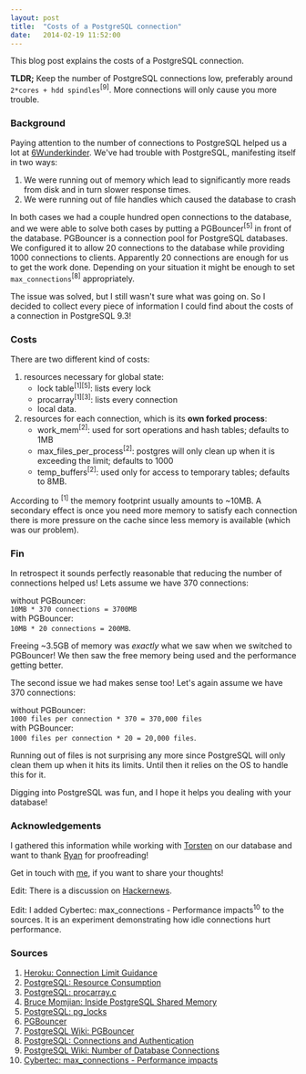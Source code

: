 ```yaml
---
layout: post
title:  "Costs of a PostgreSQL connection"
date:   2014-02-19 11:52:00
---
```


This blog post explains the costs of a PostgreSQL connection. 

__TLDR;__ Keep the number of PostgreSQL connections low, preferably around `2*cores + hdd spindles`<sup>\[9\]</sup>. More connections will only cause you more trouble.

### Background

Paying attention to the number of connections to PostgreSQL helped us a lot at [6Wunderkinder](http://www.6wunderkinder.com). We've had trouble with PostgreSQL, manifesting itself in two ways:

1. We were running out of memory which lead to significantly more reads from disk and in turn slower response times.
1. We were running out of file handles which caused the database to crash

In both cases we had a couple hundred open connections to the database, and we were able to solve both cases by putting a PGBouncer<sup>\[5\]</sup> in front of the database.
PGBouncer is a connection pool for PostgreSQL databases. We configured it to allow 20 connections to the database while providing 1000 connections to clients. Apparently 20 connections are enough for us to get the work done. Depending on your situation it might be enough to set `max_connections`<sup>\[8\]</sup> appropriately.

The issue was solved, but I still wasn't sure what was going on. So I decided to collect every piece of information I could find about the costs of a connection in PostgreSQL 9.3!

### Costs

There are two different kind of costs: 

1. resources necessary for global state:
   * lock table<sup>\[1\]</sup><sup>\[5\]</sup>: lists every lock
   * procarray<sup>\[1\]</sup><sup>\[3\]</sup>: lists every connection
   * local data.
1. resources for each connection, which is its __own forked process__:
   * work\_mem<sup>\[2\]</sup>: used for sort operations and hash tables; defaults to 1MB
   * max\_files\_per\_process<sup>\[2\]</sup>: postgres will only clean up when it is exceeding the limit; defaults to 1000
   * temp\_buffers<sup>\[2\]</sup>: used only for access to temporary tables; defaults to 8MB.

According to <sup>\[1\]</sup> the memory footprint usually amounts to ~10MB. 
A secondary effect is once you need more memory to satisfy each connection there is more pressure on the cache since less memory is available (which was our problem).

### Fin

In retrospect it sounds perfectly reasonable that reducing the number of connections helped us! Lets assume we have 370 connections: 

without PGBouncer:<br/>
`10MB * 370 connections = 3700MB`<br/>
with PGBouncer:<br/>
`10MB * 20 connections = 200MB`.

Freeing ~3.5GB of memory was _exactly_ what we saw when we switched to PGBouncer! We then saw the free memory being used and the performance getting better.

The second issue we had makes sense too! Let's again assume we have 370 connections:

without PGBouncer:<br/>
`1000 files per connection * 370 = 370,000 files`<br/>
with PGBouncer:<br/>
`1000 files per connection * 20 = 20,000 files`.

Running out of files is not surprising any more since PostgreSQL will only clean them up when it hits its limits. Until then it relies on the OS to handle this for it.  

Digging into PostgreSQL was fun, and I hope it helps you dealing with your database!

### Acknowledgements 

I gathered this information while working with [Torsten](http://torsten.io) on our database and want to thank [Ryan](https://twitter.com/itchyankles) for proofreading!

Get in touch with [me](/about), if you want to share your thoughts!


Edit: There is a discussion on [Hackernews](https://news.ycombinator.com/item?id=7263696).

Edit: I added Cybertec: max\_connections - Performance impacts<sup>10</sup> to the sources. It is an experiment demonstrating how idle connections hurt performance.

### Sources

1. [Heroku: Connection Limit Guidance](https://postgres.heroku.com/blog/past/2013/11/22/connection\_limit\_guidance/)
2. [PostgreSQL: Resource Consumption](http://www.postgresql.org/docs/9.3/static/runtime-config-resource.html)
3. [PostgreSQL: procarray.c](http://doxygen.postgresql.org/procarray_8c_source.html)
4. [Bruce Momjian:  Inside PostgreSQL Shared Memory](http://www.slideshare.net/PostgresOpen/inside-shmem)
5. [PostgreSQL: pg\_locks](http://www.postgresql.org/docs/9.3/static/view-pg-locks.html)
6. [PGBouncer](http://pgfoundry.org/projects/pgbouncer/)
7. [PostgreSQL Wiki: PGBouncer](http://wiki.postgresql.org/wiki/PgBouncer)
8. [PostgreSQL: Connections and Authentication](http://www.postgresql.org/docs/9.3/static/runtime-config-connection.html#GUC-MAX-CONNECTIONS)
9. [PostgreSQL Wiki: Number of Database Connections](http://wiki.postgresql.org/wiki/Number_Of_Database_Connections)
10. [Cybertec: max\_connections - Performance impacts](http://www.cybertec.at/max_connections-performance-impacts/)

